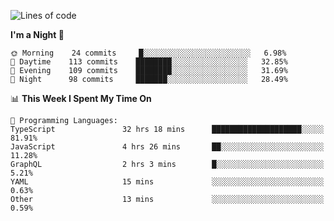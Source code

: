<!--START_SECTION:waka-->
![Lines of code](https://img.shields.io/badge/From%20Hello%20World%20I%27ve%20Written-633985%20lines%20of%20code-blue)

**I'm a Night 🦉** 

```text
🌞 Morning    24 commits     █░░░░░░░░░░░░░░░░░░░░░░░░   6.98% 
🌆 Daytime    113 commits    ████████░░░░░░░░░░░░░░░░░   32.85% 
🌃 Evening    109 commits    ████████░░░░░░░░░░░░░░░░░   31.69% 
🌙 Night      98 commits     ███████░░░░░░░░░░░░░░░░░░   28.49%

```


📊 **This Week I Spent My Time On** 

```text
💬 Programming Languages: 
TypeScript               32 hrs 18 mins      ████████████████████░░░░░   81.91% 
JavaScript               4 hrs 26 mins       ██░░░░░░░░░░░░░░░░░░░░░░░   11.28% 
GraphQL                  2 hrs 3 mins        █░░░░░░░░░░░░░░░░░░░░░░░░   5.21% 
YAML                     15 mins             ░░░░░░░░░░░░░░░░░░░░░░░░░   0.63% 
Other                    13 mins             ░░░░░░░░░░░░░░░░░░░░░░░░░   0.59%

```


<!--END_SECTION:waka-->
